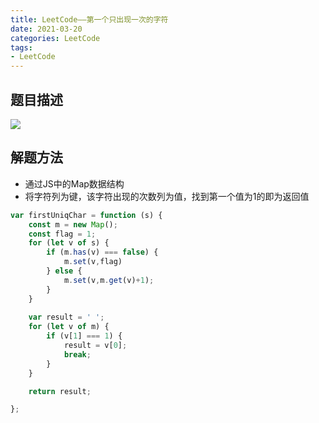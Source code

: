 ```yaml
---
title: LeetCode——第一个只出现一次的字符
date: 2021-03-20
categories: LeetCode
tags: 
- LeetCode
---
```

## 题目描述
![](https://img-blog.csdnimg.cn/img_convert/6c482ae46a512ff0f185da678baa78da.png)
## 解题方法
* 通过JS中的Map数据结构
* 将字符列为键，该字符出现的次数列为值，找到第一个值为1的即为返回值
```js
var firstUniqChar = function (s) {
    const m = new Map();
    const flag = 1;
    for (let v of s) {
        if (m.has(v) === false) {
            m.set(v,flag)
        } else {
            m.set(v,m.get(v)+1);
        }
    }
    
    var result = ' ';
    for (let v of m) {
        if (v[1] === 1) {
            result = v[0];
            break;
        }
    }

    return result;

};
```